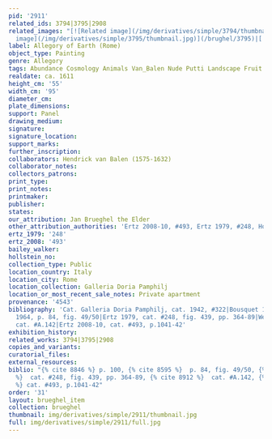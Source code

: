 ```yaml
---
pid: '2911'
related_ids: 3794|3795|2908
related_images: "[![Related image](/img/derivatives/simple/3794/thumbnail.jpg)](/brughel/3794)|[![Related
  image](/img/derivatives/simple/3795/thumbnail.jpg)](/brughel/3795)|[![Related image](/img/derivatives/simple/2908/thumbnail.jpg)](/brughel/2908)"
label: Allegory of Earth (Rome)
object_type: Painting
genre: Allegory
tags: Abundance Cosmology Animals Van_Balen Nude Putti Landscape Fruit
realdate: ca. 1611
height_cm: '55'
width_cm: '95'
diameter_cm: 
plate_dimensions: 
support: Panel
drawing_medium: 
signature: 
signature_location: 
support_marks: 
further_inscription: 
collaborators: Hendrick van Balen (1575-1632)
collaborator_notes: 
collectors_patrons: 
print_type: 
print_notes: 
printmaker: 
publisher: 
states: 
our_attribution: Jan Brueghel the Elder
other_attribution_authorities: 'Ertz 2008-10, #493, Ertz 1979, #248, Honig database'
ertz_1979: '248'
ertz_2008: '493'
bailey_walker: 
hollstein_no: 
collection_type: Public
location_country: Italy
location_city: Rome
location_collection: Galleria Doria Pamphilj
location_or_most_recent_sale_notes: Private apartment
provenance: '4543'
bibliography: 'Cat. Galleria Doria Pamphilj, cat. 1942, #322|Bousquet 1954, p. 100|Eemans
  1964, p. 84, fig. 49/50|Ertz 1979, cat. #248, fig. 439, pp. 364-89|Werche 2004,
  cat. #A.142|Ertz 2008-10, cat. #493, p.1041-42'
exhibition_history: 
related_works: 3794|3795|2908
copies_and_variants: 
curatorial_files: 
external_resources: 
biblio: "{% cite 8846 %} p. 100, {% cite 8595 %}  p. 84, fig. 49/50, {% cite 9004
  %}  cat. #248, fig. 439, pp. 364-89, {% cite 8912 %}  cat. #A.142, {% cite 8900
  %} cat. #493, p.1041-42"
order: '31'
layout: brueghel_item
collection: brueghel
thumbnail: img/derivatives/simple/2911/thumbnail.jpg
full: img/derivatives/simple/2911/full.jpg
---
```

